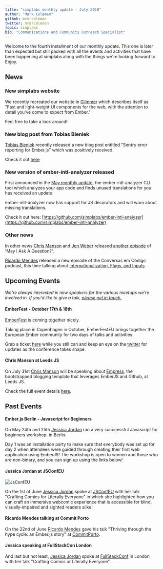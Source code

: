 ```yaml
---
title: "simplabs monthly update - July 2019"
author: "Mark Coleman"
github: mrmrcoleman
twitter: mrmrcoleman
topic: simplabs
bio: "Communications and Community Outreach Specialist"
---
```


Welcome to the fourth installment of our monthly update. This one is later than expected but still packed with all the events and activities that have been happening at simplabs along with the things we're looking forward to. Enjoy.

<!--break-->

## News

### New simplabs website

We recently recreated our website in [Glimmer](https://glimmerjs.com/) which describes itself as "Fast and light-weight UI components for the web, with the attention to detail you've come to expect from Ember."

Feel free to take a look around!

### New blog post from Tobias Bieniek

[Tobias Bieniek](https://twitter.com/TobiasBieniek) recently released a new blog post entitled "Sentry error reporting for Ember.js" which was positively received.

Check it out [here](https://simplabs.com/blog/2019/07/15/sentry-and-ember/)

### New version of ember-intl-analyzer released

First announced in the [May monthly update](https://simplabs.com/blog/2019/05/10/may-monthly-update), the ember-intl-analyzer CLI tool which analyzes your app code and finds unused translations for you has received an update.

ember-intl-analyzer now has support for JS decorators and will warn about missing translations.

Check it out here: [https://github.com/simplabs/ember-intl-analyzer](https://github.com/simplabs/ember-intl-analyzer)

### Other news

In other news [Chris Manson](https://twitter.com/real_ate/) and [Jen Weber](https://twitter.com/jwwweber/) released [another episode](https://twitter.com/real_ate/status/1126760948260204549) of 'May I Ask A Question?'.

[Ricardo Mendes](https://twitter.com/locks) released a new episode of the Conversas em Código podcast, this time talking about [Internationalization, Flags, and Inputs](https://trello.com/c/8W25cdsV/28-episode-19-of-locks-portuguese-podcast).

## Upcoming Events

_We're always interested in new speakers for the various meetups we're involved in. If you'd like to give a talk, [please get in touch.](/contact/)_

#### EmberFest - October 17th & 18th

[EmberFest](https://emberfest.eu/) is coming together nicely.

Taking place in Copenhagen in October, EmberFestEU brings together the European Ember community for two days of talks and activities.

Grab a ticket [here](https://emberfest.eu/) while you still can and keep an eye on the [twitter](https://twitter.com/EmberFest) for updates as the conference takes shape.

#### Chris Manson at Leeds JS

On July 31st [Chris Manson](https://twitter.com/real_ate/) will be speaking about [Empress](https://github.com/hodgesmr/Empress), the bootstrapped blogging template that leverages EmberJS and Github, at Leeds JS.

Check the full event details [here](https://leedsjs.com/events/2019-07-31/).

## Past Events

#### Ember.js Berlin - Javascript for Beginners

On May 24th and 25th [Jessica Jordan](https://twitter.com/jjordan_dev) ran a very succcessful Javascript for beginners workshop. in Berlin.

Day 1 was an installation party to make sure that everybody was set up for day 2 when attendees were guided through creating their first web application using EmberJS! The workshop is open to women and those who are non-binary, and you can sign up using the links below!

#### Jessica Jordan at JSConfEU

![JsConfEU](/assets/images/posts/2019-05-10-may-monthly-update/jsconfeu.png)

On the 1st of June [Jessica Jordan](https://twitter.com/jjordan_dev) spoke at [JSConfEU](https://2019.jsconf.eu/) with her talk "Crafting Comics for Literally Everyone" in which she highlighted how you can craft an immersive webcomic experience that is accessible for blind, visually-impaired and sighted readers alike!

#### Ricardo Mendes talking at Commit Porto

On the 22nd of June [Ricardo Mendes](https://twitter.com/locks) gave his talk "Thriving through the hype cycle: an Ember.js story" at [CommitPorto](https://commitporto.com/).

#### Jessica speaking at FullStackCon London

And last but not least, [Jessica Jordan](https://twitter.com/jjordan_dev) spoke at [FullStackConf](https://skillsmatter.com/conferences/11213-fullstack-london-2019-the-conference-on-javascript-node-and-internet-of-things) in London with her talk "Crafting Comics or Literally Everyone".

